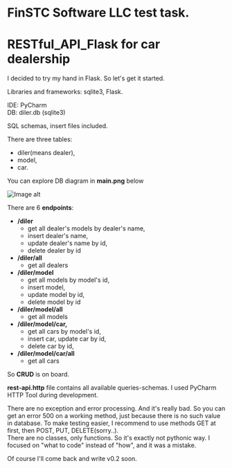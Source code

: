 # FinSTC Software LLC test task.
# RESTful_API_Flask for car dealership 
I decided to try my hand in Flask. So let's get it started.

Libraries and frameworks: sqlite3, Flask.

IDE: PyCharm  
DB: diler.db (sqlite3)  

SQL schemas, insert files included.

There are three tables:
* diler(means dealer), 
* model, 
* car.

You can explore DB diagram in **main.png** below

![Image alt](https://github.com/sirejja/RESTful_API_Flask/blob/6c309a9ed6b6b85ec0d054e71821aec7f75c70f1/main.png)

There are 6 **endpoints**: 
* **/diler**
  *  get all dealer's models by dealer's name, 
  *  insert dealer's name, 
  *  update dealer's name by id, 
  *  delete dealer by id
* **/diler/all**
  *  get all dealers
* **/diler/model**
  *  get all models by model's id, 
  *  insert model,
  *  update model by id, 
  *  delete model by id
* **/diler/model/all**
  *  get all models
* **/diler/model/car,** 
  *  get all cars by model's id, 
  *  insert car, update car by id, 
  *  delete car by id,
* **/diler/model/car/all**
  *  get all cars
  
So **CRUD** is on board.  

**rest-api.http** file contains all available queries-schemas. I used PyCharm HTTP Tool during development.

There are no exception and error processing. And it's really bad. So you can get an error 500 on a working method, just because there is no such value in database. To make testing easier, I recommend to use methods GET at first, then POST, PUT, DELETE(sorry..).  
There are no classes, only functions.
So it's exactly not pythonic way. I focused on "what to code" instead of "how", and it was a mistake. 


Of course I'll come back and write v0.2 soon.
